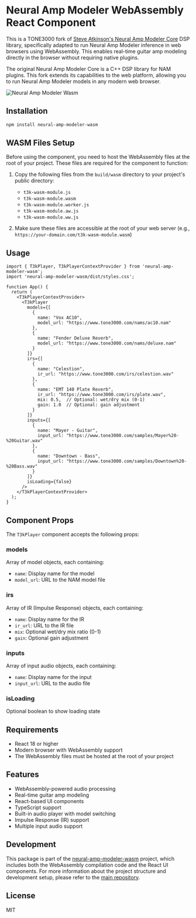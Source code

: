 # Neural Amp Modeler WebAssembly React Component

This is a TONE3000 fork of [Steve Atkinson's Neural Amp Modeler Core](https://github.com/sdatkinson/NeuralAmpModelerCore) DSP library, specifically adapted to run Neural Amp Modeler inference in web browsers using WebAssembly. This enables real-time guitar amp modeling directly in the browser without requiring native plugins.

The original Neural Amp Modeler Core is a C++ DSP library for NAM plugins. This fork extends its capabilities to the web platform, allowing you to run Neural Amp Modeler models in any modern web browser.

![Neural Amp Modeler Wasm](https://raw.githubusercontent.com/tone-3000/neural-amp-modeler-wasm/main/docs/nam-wasm.png)

## Installation

```bash
npm install neural-amp-modeler-wasm
```

## WASM Files Setup

Before using the component, you need to host the WebAssembly files at the root of your project. These files are required for the component to function:

1. Copy the following files from the `build/wasm` directory to your project's public directory:
   - `t3k-wasm-module.js`
   - `t3k-wasm-module.wasm`
   - `t3k-wasm-module.worker.js`
   - `t3k-wasm-module.aw.js`
   - `t3k-wasm-module.ww.js`

2. Make sure these files are accessible at the root of your web server (e.g., `https://your-domain.com/t3k-wasm-module.wasm`)

## Usage

```tsx
import { T3kPlayer, T3kPlayerContextProvider } from 'neural-amp-modeler-wasm';
import 'neural-amp-modeler-wasm/dist/styles.css';

function App() {
  return (
    <T3kPlayerContextProvider>
      <T3kPlayer
        models={[
          {
            name: "Vox AC10",
            model_url: "https://www.tone3000.com/nams/ac10.nam"
          },
          {
            name: "Fender Deluxe Reverb",
            model_url: "https://www.tone3000.com/nams/deluxe.nam"
          }
        ]}
        irs={[
          {
            name: "Celestion",
            ir_url: "https://www.tone3000.com/irs/celestion.wav"
          },
          {
            name: "EMT 140 Plate Reverb",
            ir_url: "https://www.tone3000.com/irs/plate.wav",
            mix: 0.5,  // Optional: wet/dry mix (0-1)
            gain: 1.0  // Optional: gain adjustment
          }
        ]}
        inputs={[
          {
            name: "Mayer - Guitar",
            input_url: "https://www.tone3000.com/samples/Mayer%20-%20Guitar.wav"
          },
          {
            name: "Downtown - Bass",
            input_url: "https://www.tone3000.com/samples/Downtown%20-%20Bass.wav"
          }
        ]}
        isLoading={false}
      />
    </T3kPlayerContextProvider>
  );
}
```

## Component Props

The `T3kPlayer` component accepts the following props:

### models
Array of model objects, each containing:
- `name`: Display name for the model
- `model_url`: URL to the NAM model file

### irs
Array of IR (Impulse Response) objects, each containing:
- `name`: Display name for the IR
- `ir_url`: URL to the IR file
- `mix`: Optional wet/dry mix ratio (0-1)
- `gain`: Optional gain adjustment

### inputs
Array of input audio objects, each containing:
- `name`: Display name for the input
- `input_url`: URL to the audio file

### isLoading
Optional boolean to show loading state

## Requirements

- React 18 or higher
- Modern browser with WebAssembly support
- The WebAssembly files must be hosted at the root of your project

## Features

- WebAssembly-powered audio processing
- Real-time guitar amp modeling
- React-based UI components
- TypeScript support
- Built-in audio player with model switching
- Impulse Response (IR) support
- Multiple input audio support

## Development

This package is part of the [neural-amp-modeler-wasm](https://github.com/tone-3000/neural-amp-modeler-wasm) project, which includes both the WebAssembly compilation code and the React UI components. For more information about the project structure and development setup, please refer to the [main repository](https://github.com/tone-3000/neural-amp-modeler-wasm).

## License

MIT 